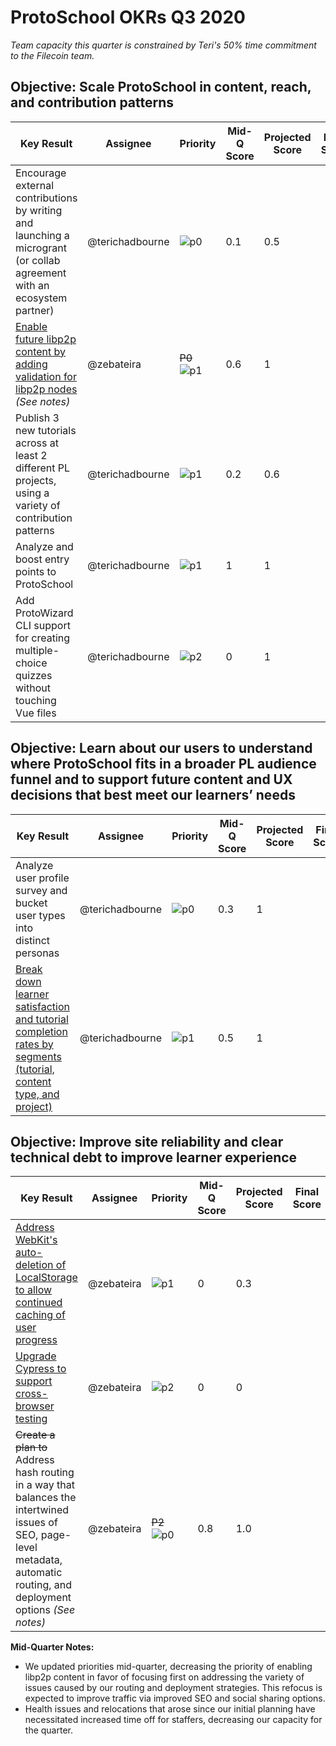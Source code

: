 # ProtoSchool OKRs Q3 2020

_Team capacity this quarter is constrained by Teri's 50% time commitment to the Filecoin team._

## Objective: Scale ProtoSchool in content, reach, and contribution patterns

| Key Result | Assignee | Priority | Mid-Q Score | Projected Score | Final Score |
| ---------- | -------- | -------- | ----------- |--------------- | ----------- |
| Encourage external contributions by writing and launching a microgrant (or collab agreement with an ecosystem partner) | @terichadbourne | ![p0](https://ipfs.io/ipfs/QmV88khHDJEXi7wo6o972MZWY661R9PhrZW6dvpFP6jnMn/p0.svg)| 0.1 | 0.5 |  |
| [Enable future libp2p content by adding validation for libp2p nodes](https://github.com/ProtoSchool/protoschool.github.io/issues/229) _(See notes)_ | @zebateira | ~~P0~~ ![p1](https://ipfs.io/ipfs/QmV88khHDJEXi7wo6o972MZWY661R9PhrZW6dvpFP6jnMn/p1.svg)  | 0.6 | 1  |   |
| Publish 3 new tutorials across at least 2 different PL projects, using a variety of contribution patterns| @terichadbourne |![p1](https://ipfs.io/ipfs/QmV88khHDJEXi7wo6o972MZWY661R9PhrZW6dvpFP6jnMn/p1.svg)| 0.2 | 0.6||
| Analyze and boost entry points to ProtoSchool | @terichadbourne |![p1](https://ipfs.io/ipfs/QmV88khHDJEXi7wo6o972MZWY661R9PhrZW6dvpFP6jnMn/p1.svg)| 1 | 1 ||
| Add ProtoWizard CLI support for creating multiple-choice quizzes without touching Vue files | @terichadbourne|![p2](https://ipfs.io/ipfs/QmV88khHDJEXi7wo6o972MZWY661R9PhrZW6dvpFP6jnMn/p2.svg)|0| 1 |||


## Objective: Learn about our users to understand where ProtoSchool fits in a broader PL audience funnel and to support future content and UX decisions that best meet our learners’ needs

| Key Result | Assignee | Priority | Mid-Q Score | Projected Score | Final Score |
| ---------- | -------- | -------- | ----------- | --------------- | ----------- |
| Analyze user profile survey and bucket user types into distinct personas | @terichadbourne |![p0](https://ipfs.io/ipfs/QmV88khHDJEXi7wo6o972MZWY661R9PhrZW6dvpFP6jnMn/p0.svg)| 0.3 | 1 ||
| [Break down learner satisfaction and tutorial completion rates by segments (tutorial, content type, and project)](https://github.com/ProtoSchool/protoschool.github.io/issues/533) | @terichadbourne |![p1](https://ipfs.io/ipfs/QmV88khHDJEXi7wo6o972MZWY661R9PhrZW6dvpFP6jnMn/p1.svg)| 0.5 | 1 |||


## Objective: Improve site reliability and clear  technical debt to improve learner experience

| Key Result | Assignee | Priority | Mid-Q Score | Projected Score | Final Score |
| ---------- | -------- | -------- | ----------- | --------------- | ----------- |
| [Address WebKit's auto-deletion of LocalStorage to allow continued caching of user progress](https://github.com/ProtoSchool/protoschool.github.io/issues/411) | @zebateira |![p1](https://ipfs.io/ipfs/QmV88khHDJEXi7wo6o972MZWY661R9PhrZW6dvpFP6jnMn/p1.svg)| 0 | 0.3 ||
| [Upgrade Cypress to support cross-browser testing](https://github.com/ProtoSchool/protoschool.github.io/issues/386) | @zebateira |![p2](https://ipfs.io/ipfs/QmV88khHDJEXi7wo6o972MZWY661R9PhrZW6dvpFP6jnMn/p2.svg)| 0 | 0 ||
| ~~Create a plan to~~ Address hash routing in a way that balances the intertwined issues of SEO, page-level metadata, automatic routing, and deployment options _(See notes)_| @zebateira | ~~P2~~ ![p0](https://ipfs.io/ipfs/QmV88khHDJEXi7wo6o972MZWY661R9PhrZW6dvpFP6jnMn/p0.svg)| 0.8|1.0 |||


**Mid-Quarter Notes:**
- We updated priorities mid-quarter, decreasing the priority of enabling libp2p content in favor of focusing first on addressing the variety of issues caused by our routing and deployment strategies. This refocus is expected to improve traffic via improved SEO and social sharing options.
- Health issues and relocations that arose since our initial planning have necessitated increased time off for staffers, decreasing our capacity for the quarter.
